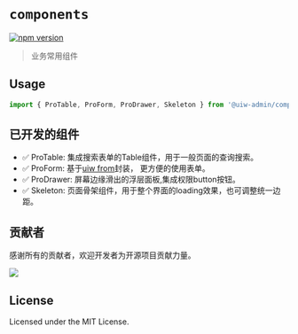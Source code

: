 # `components`

[![npm version](https://img.shields.io/npm/v/@uiw-admin/components.svg?label=@uiw-admin/components)](https://www.npmjs.com/package/@uiw-admin/components)

> 业务常用组件

## Usage

``` ts
import { ProTable, ProForm, ProDrawer, Skeleton } from '@uiw-admin/components';
```

## 已开发的组件

- ✅  ProTable: 集成搜索表单的Table组件，用于一般页面的查询搜索。
- ✅  ProForm: 基于[uiw from](https://uiwjs.github.io/#/components/form)封装， 更方便的使用表单。
- ✅  ProDrawer: 屏幕边缘滑出的浮层面板,集成权限button按钮。
- ✅  Skeleton: 页面骨架组件，用于整个界面的loading效果，也可调整统一边距。




## 贡献者

感谢所有的贡献者，欢迎开发者为开源项目贡献力量。

<a href="https://github.com/uiwjs/uiw-admin/graphs/contributors">
  <img src="https://uiwjs.github.io/uiw-admin/CONTRIBUTORS.svg" />
</a>

## License

Licensed under the MIT License.
